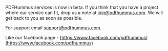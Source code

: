 PDFHummus services is now in beta. If you think that you have a project where our service can fit, 
drop us a note at [join@pdfhummus.com](mailto:join@pdfhummus.com). We will get back to you as soon as possible.

For support email [support@pdfhummus.com](mailto:support@pdfhummus.com).

Like our facebook page - [https://www.facebook.com/pdfhummus](https://www.facebook.com/pdfhummus)